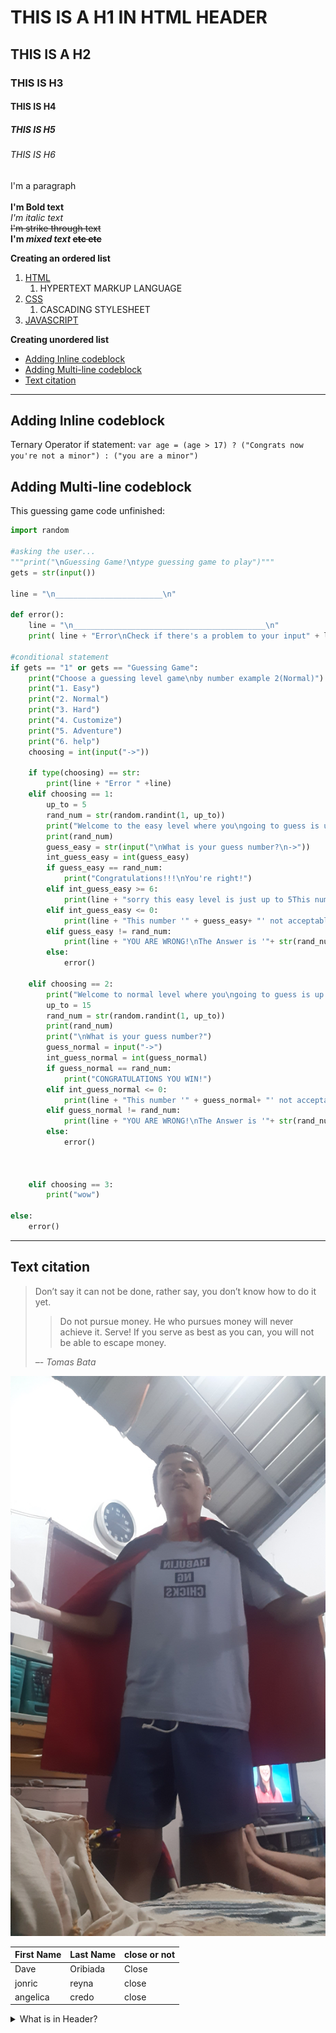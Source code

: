 # THIS IS A H1 IN HTML HEADER
## THIS IS A H2
### THIS IS H3 
#### THIS IS H4 
##### THIS IS H5
###### THIS IS H6
I'm a paragraph
<br>
<br>
**I'm Bold text**
<br>
*I'm italic text*
<br>
~~I'm strike through text~~
<br>
**I'm *mixed text* ~~etc etc~~**

**Creating an ordered list**
1. [HTML](https://en.wikipedia.org/wiki/HTML)
    1. HYPERTEXT MARKUP LANGUAGE
1. [CSS](https://en.wikipedia.org/wiki/CSS)
    1. CASCADING STYLESHEET
1. [JAVASCRIPT](https://en.wikipedia.org/wiki/JavaScript)


**Creating unordered list**
- [Adding Inline codeblock](#adding-inline-codeblock)
- [Adding Multi-line codeblock](#adding-multi-line-codeblock)
- [Text citation](#text-citation)



---

## Adding Inline codeblock

Ternary Operator if statement: `var age = (age > 17) ? ("Congrats now you're not a minor") : ("you are a minor")`

## Adding Multi-line codeblock
This guessing game code unfinished: 
``` py
import random

#asking the user...
"""print("\nGuessing Game!\ntype guessing game to play")"""
gets = str(input())

line = "\n________________________\n"

def error():
	line = "\n___________________________________________\n"
	print( line + "Error\nCheck if there's a problem to your input" + line)

#conditional statement
if gets == "1" or gets == "Guessing Game":
	print("Choose a guessing level game\nby number example 2(Normal)")
	print("1. Easy")
	print("2. Normal")
	print("3. Hard")
	print("4. Customize")
	print("5. Adventure")
	print("6. help")
	choosing = int(input("->"))

	if type(choosing) == str:
		print(line + "Error " +line)
	elif choosing == 1:
		up_to = 5
		rand_num = str(random.randint(1, up_to))
		print("Welcome to the easy level where you\ngoing to guess is up to 5 Game!")
		print(rand_num)
		guess_easy = str(input("\nWhat is your guess number?\n->"))
		int_guess_easy = int(guess_easy)
		if guess_easy == rand_num:
			print("Congratulations!!!\nYou're right!")
		elif int_guess_easy >= 6:
			print(line + "sorry this easy level is just up to 5This number '" + guess_easy +"' \nbig number for easy level" + line)
		elif int_guess_easy <= 0:
			print(line + "This number '" + guess_easy+ "' not acceptable" + line)
		elif guess_easy != rand_num:
			print(line + "YOU ARE WRONG!\nThe Answer is '"+ str(rand_num) + "'\nbetter luck next time" + line)
		else:
			error()
	
	elif choosing == 2:
		print("Welcome to normal level where you\ngoing to guess is up to 15")
		up_to = 15 
		rand_num = str(random.randint(1, up_to))
		print(rand_num)
		print("\nWhat is your guess number?")
		guess_normal = input("->")
		int_guess_normal = int(guess_normal)
		if guess_normal == rand_num:
			print("CONGRATULATIONS YOU WIN!")
		elif int_guess_normal <= 0:
			print(line + "This number '" + guess_normal+ "' not acceptable" + line)
		elif guess_normal != rand_num:
			print(line + "YOU ARE WRONG!\nThe Answer is '"+ str(rand_num) + "'\nbetter luck next time" + line)
		else:
			error()
	
	

	elif choosing == 3:
		print("wow")

else:
	error()
```

---
## Text citation
> Don’t say it can not be done, rather say,
you don’t know how to do it yet.
>>Do not pursue money. He who pursues money will never achieve it. Serve! If you serve as best as you can, you will not be able to escape money.
>
> <cite>–- Tomas Bata</cite> 

[![ERROOR](./pic.jpg)](https://www.merriam-webster.com/dictionary/handsome) 


| First Name | Last Name | close or not |
| :------ | :------ | :------| 
| Dave | Oribiada | Close |
| jonric | reyna | close |
| angelica | credo | close |

<details>
<summary>What is in Header?</summary>
Header is the top of the code in web development or html file.

The following attributes in Header is: 
- title
- meta
- viewport
- style or stylesheets
</details>
